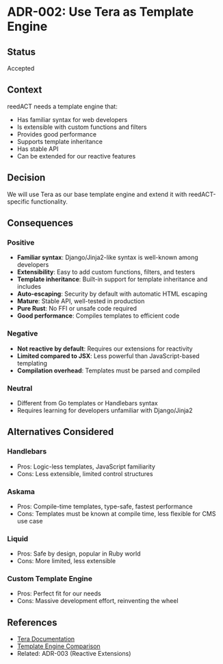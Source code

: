 # ADR-002: Use Tera as Template Engine

## Status
Accepted

## Context
reedACT needs a template engine that:
- Has familiar syntax for web developers
- Is extensible with custom functions and filters
- Provides good performance
- Supports template inheritance
- Has stable API
- Can be extended for our reactive features

## Decision
We will use Tera as our base template engine and extend it with reedACT-specific functionality.

## Consequences

### Positive
- **Familiar syntax**: Django/Jinja2-like syntax is well-known among developers
- **Extensibility**: Easy to add custom functions, filters, and testers
- **Template inheritance**: Built-in support for template inheritance and includes
- **Auto-escaping**: Security by default with automatic HTML escaping
- **Mature**: Stable API, well-tested in production
- **Pure Rust**: No FFI or unsafe code required
- **Good performance**: Compiles templates to efficient code

### Negative
- **Not reactive by default**: Requires our extensions for reactivity
- **Limited compared to JSX**: Less powerful than JavaScript-based templating
- **Compilation overhead**: Templates must be parsed and compiled

### Neutral
- Different from Go templates or Handlebars syntax
- Requires learning for developers unfamiliar with Django/Jinja2

## Alternatives Considered

### Handlebars
- Pros: Logic-less templates, JavaScript familiarity
- Cons: Less extensible, limited control structures

### Askama
- Pros: Compile-time templates, type-safe, fastest performance
- Cons: Templates must be known at compile time, less flexible for CMS use case

### Liquid
- Pros: Safe by design, popular in Ruby world
- Cons: More limited, less extensible

### Custom Template Engine
- Pros: Perfect fit for our needs
- Cons: Massive development effort, reinventing the wheel

## References
- [Tera Documentation](https://tera.netlify.app)
- [Template Engine Comparison](https://github.com/djc/template-benchmarks-rs)
- Related: ADR-003 (Reactive Extensions)